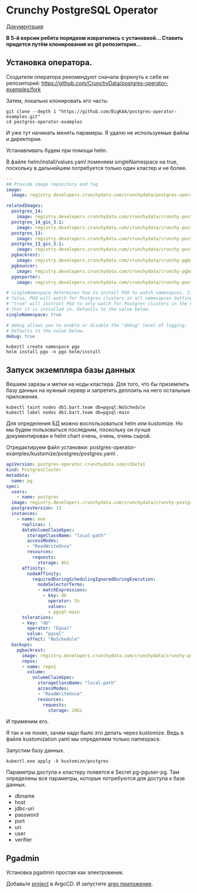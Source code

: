 # Crunchy PostgreSQL Operator

[Документация](https://access.crunchydata.com/documentation/postgres-operator/v5/installation/helm/)

**В 5-й версии ребята порядком извратились с установкой... Ставить придется путём клонирования их git репозитория...**

## Установка оператора.

Создатели оператора рекомендуют сначала форкнуть к себе их репозиторий:
https://github.com/CrunchyData/postgres-operator-examples/fork

Затем, локально клонировать его часть:

    git clone --depth 1 "https://github.com/BigKAA/postgres-operator-examples.git"
    cd postgres-operator-examples

И уже тут начинать менять парамеры. Я удалю не используемые файлы и директории.

Устанавливать будем при помощи helm.

В файле helm/install/values.yaml поменяем singleNamespace на true, поскольку в дальнейшем потребуется только один 
кластер и не более.

```yaml
---
## Provide image repository and tag
image:
  image: registry.developers.crunchydata.com/crunchydata/postgres-operator:ubi8-5.0.4-0

relatedImages:
  postgres_14:
    image: registry.developers.crunchydata.com/crunchydata/crunchy-postgres:centos8-14.1-0
  postgres_14_gis_3.1:
    image: registry.developers.crunchydata.com/crunchydata/crunchy-postgres-gis:centos8-14.1-3.1-0
  postgres_13:
    image: registry.developers.crunchydata.com/crunchydata/crunchy-postgres:centos8-13.5-0
  postgres_13_gis_3.1:
    image: registry.developers.crunchydata.com/crunchydata/crunchy-postgres-gis:centos8-13.5-3.1-0
  pgbackrest:
    image: registry.developers.crunchydata.com/crunchydata/crunchy-pgbackrest:centos8-2.36-0
  pgbouncer:
    image: registry.developers.crunchydata.com/crunchydata/crunchy-pgbouncer:centos8-1.16-0
  pgexporter:
    image: registry.developers.crunchydata.com/crunchydata/crunchy-postgres-exporter:ubi8-5.0.4-0

# singleNamespace determines how to install PGO to watch namesapces. If set to
# false, PGO will watch for Postgres clusters in all namesapces Setting to
# "true" will instruct PGO to only watch for Postgres clusters in the namespace
# that it is installed in. Defaults to the value below.
singleNamespace: true

# debug allows you to enable or disable the "debug" level of logging.
# Defaults to the value below.
debug: true
```

    kubectl create namespace pgo
    helm install pgo -n pgo helm/install

## Запуск экземпляра базы данных

Вешаем заразы и метки на ноды кластера. Для того, что бы приземлить базу данных на нужный сервер и запретить
деплоить на него остальные приложения.

    kubectl taint nodes db1.bart.team db=pgsql:NoSchedule
    kubectl label nodes db1.bart.team db=pgsql-main

Для определения БД можно воспользоваться helm или kustomize. Но мы будем пользоваться последним, поскольку он лучше
документирован и helm chart очень, очень, очень сырой.

Отредактируем файл установки: postgres-operator-examples/kustomize/postgres/postgres.yaml . 

```yaml
apiVersion: postgres-operator.crunchydata.com/v1beta1
kind: PostgresCluster
metadata:
  name: pg
spec:
  users:
    - name: postgres
  image: registry.developers.crunchydata.com/crunchydata/crunchy-postgres:centos8-13.5-0
  postgresVersion: 13
  instances:
    - name: one
      replicas: 1
      dataVolumeClaimSpec:
        storageClassName: "local-path"
        accessModes:
        - "ReadWriteOnce"
        resources:
          requests:
            storage: 8Gi
      affinity:
        nodeAffinity:
          requiredDuringSchedulingIgnoredDuringExecution:
            nodeSelectorTerms:
            - matchExpressions:
              - key: db
                operator: In
                values:
                - pgsql-main
      tolerations:
      - key: "db"
        operator: "Equal"
        value: "pgsql"
        effect: "NoSchedule"
  backups:
    pgbackrest:
      image: registry.developers.crunchydata.com/crunchydata/crunchy-pgbackrest:centos8-2.36-0
      repos:
      - name: repo1
        volume:
          volumeClaimSpec:
            storageClassName: "local-path"
            accessModes:
            - "ReadWriteOnce"
            resources:
              requests:
                storage: 10Gi
```

И применим его.

Я так и не понял, зачем надо было это делать через kustomize. Ведь в файле kustomization.yaml мы определяем только
namespace.

Запустим базу данных.

    kubectl.exe apply -k kustomize/postgres

Параметры доступа к кластеру появятся в Secret pg-pguser-pg. Там определены все параметры, которые потребуются
для доступа к базе данных.
* dbname
* host
* jdbc-uri
* password
* port
* uri
* user
* verifier

## Pgadmin

Установка pgadmin простая как электровеник.

Добавьте [project](../argo-sys-project.yaml) в ArgoCD. И запустите [argo приложение](pgadmin/argo/argo-app.yaml).